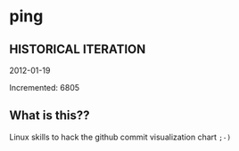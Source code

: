 # ping

## HISTORICAL ITERATION
2012-01-19

Incremented: 6805

## What is this?? 
Linux skills to hack the github commit visualization chart `;-)`
